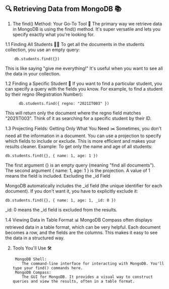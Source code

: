 ## 🔍 Retrieving Data from MongoDB 📚

1. The  find()  Method: Your Go-To Tool 🚀
The primary way we retrieve data in MongoDB is using the find() method.
It's super versatile and lets you specify exactly what you're looking for.

1.1 Finding All Students 🧑‍🎓
To get all the documents in the students collection, you use an empty query:
        
        db.students.find({})
This is like saying "give me everything!" It's useful when you want to see all the data in your collection.

1.2 Finding a Specific Student 🎯
If you want to find a particular student, you can specify a query with the fields you know. For example, to find a student by their regno (Registration Number):
  
          db.students.find({ regno: "2021IT003" })
This will return only the document where the regno field matches "2021IT003". Think of it as searching for a specific student by their ID.

1.3 Projecting Fields: Getting Only What You Need ✂️
        Sometimes, you don't need all the information in a document. 
        You can use a projection to specify which fields to include or exclude. 
        This is more efficient and makes your results cleaner.
        Example: To get only the name and age of all students:
  
  
    db.students.find({}, { name: 1, age: 1 })
    
  The first argument {} is an empty query (meaning "find all documents").
  The second argument { name: 1, age: 1 } is the projection. A value of 1 means the field is included.
  Excluding the _id Field

MongoDB automatically includes the _id field (the unique identifier for each document).
If you don't want it, you have to explicitly exclude it:

    db.students.find({}, { name: 1, age: 1, _id: 0 })
  _id: 0 means the _id field is excluded from the results.
  
1.4 Viewing Data in Table Format 📊
        MongoDB Compass often displays retrieved data in a table format, which can be very helpful. 
        Each document becomes a row, and the fields are the columns. 
        This makes it easy to see the data in a structured way.

2. Tools You'll Use 🛠️
   
        MongoDB Shell:
           The command-line interface for interacting with MongoDB. You'll type your find() commands here.
        MongoDB Compass:
           The GUI for MongoDB. It provides a visual way to construct queries and view the results, often in a table format.
